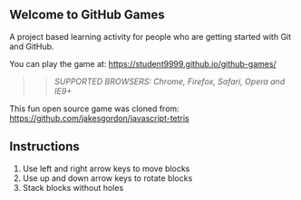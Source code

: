 ## Welcome to GitHub Games

A project based learning activity for people who are getting started with Git and GitHub.

You can play the game at: https://student9999.github.io/github-games/

>> _*SUPPORTED BROWSERS*: Chrome, Firefox, Safari, Opera and IE9+_

This fun open source game was cloned from: https://github.com/jakesgordon/javascript-tetris


## Instructions

1. Use left and right arrow keys to move blocks
2. Use up and down arrow keys to rotate blocks
3. Stack blocks without holes
